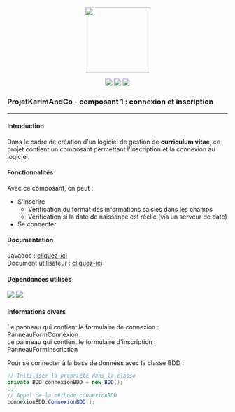 <p align="center">
<img src="https://image.flaticon.com/icons/svg/311/311334.svg" width="150">
</p>

<p align="center">
<img src="https://img.shields.io/badge/stable-v1.0-success">
<img src="https://img.shields.io/github/contributors/pawel956/projetKarimAndCo_ConnexionInscription">
<img src="https://img.shields.io/github/repo-size/pawel956/projetKarimAndCo_ConnexionInscription">
</p>

### ProjetKarimAndCo - composant 1 : connexion et inscription
---

#### Introduction
Dans le cadre de création d'un logiciel de gestion de **curriculum vitae**, ce projet contient un composant permettant l'inscription et la connexion au logiciel.

#### Fonctionnalités
Avec ce composant, on peut :
 + S'inscrire
	 + Vérification du format des informations saisies dans les champs
	 + Vérification si la date de naissance est réelle (via un serveur de date)
 + Se connecter

#### Documentation
Javadoc : [cliquez-ici](https://pawel956.github.io/projetKarimAndCo_ConnexionInscription/)  
Document utilisateur : [cliquez-ici](https://docs.google.com/document/d/1nW1IItZ4RfnRoahEaQirap2QfmtTX6tPgkBLDmhopvI/edit?usp=sharing)

#### Dépendances utilisés
<img src="https://img.shields.io/badge/commons--net-3.6-success">
<img src="https://img.shields.io/badge/mysql--connector--java-5.1.48-success">

#### Informations divers
Le panneau qui contient le formulaire de connexion :  PanneauFormConnexion  
Le panneau qui contient le formulaire d'inscription :  PanneauFormInscription

Pour se connecter à la base de données avec la classe BDD :
```java
// Initiliser la propriété dans la classe
private BDD connexionBDD = new BDD();
...
// Appel de la méthode connexionBDD
connexionBDD.ConnexionBDD();
```